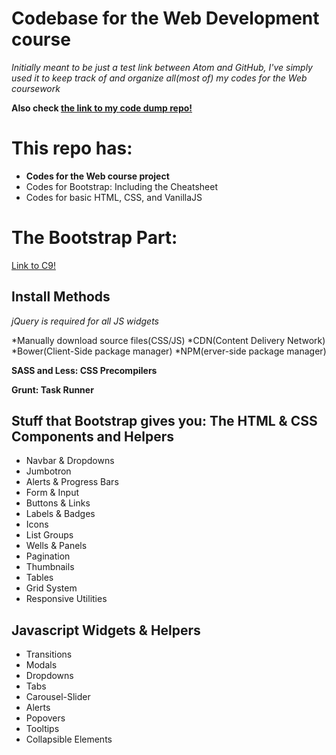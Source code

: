 # Codebase for the Web Development course

*Initially meant to be just a test link between Atom and GitHub, I've simply used it to keep track of and organize all(most of) my codes for the Web coursework*

**Also check [the link to my code dump repo!](https://github.com/has9h/code-dump)**

# This repo has:

* **Codes for the Web course project**
* Codes for Bootstrap: Including the Cheatsheet
* Codes for basic HTML, CSS, and VanillaJS

# The Bootstrap Part:

[Link to C9!](https://ide.c9.io/has9/learning-bootstrap)

## Install Methods

*jQuery is required for all JS widgets*

*Manually download source files(CSS/JS)
*CDN(Content Delivery Network)
*Bower(Client-Side package manager)
*NPM(erver-side package manager)

**SASS and Less: CSS Precompilers**

**Grunt: Task Runner**

## Stuff that Bootstrap gives you: The HTML & CSS Components and Helpers

* Navbar & Dropdowns
* Jumbotron
* Alerts & Progress Bars
* Form & Input
* Buttons & Links
* Labels & Badges
* Icons
* List Groups
* Wells & Panels
* Pagination
* Thumbnails
* Tables
* Grid System
* Responsive Utilities

## Javascript Widgets & Helpers

* Transitions
* Modals
* Dropdowns
* Tabs
* Carousel-Slider
* Alerts
* Popovers
* Tooltips
* Collapsible Elements
